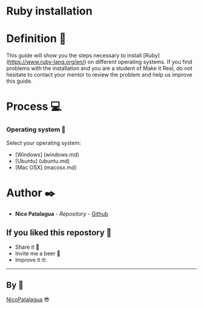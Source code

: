 # Ruby installation

# Definition 📜
This guide will show you the steps necessary to install [Ruby] (https://www.ruby-lang.org/en/) on different operating systems. 
If you find problems with the installation and you are a student of Make it Real, do not hesitate to contact your mentor to review the problem and help us improve this guide.

# Process 💻
### Operating system 💾

Select your operating system:

* [Windows] (windows.md)
* [Ubuntu] (ubuntu.md)
* [Mac OSX] (macosx.md)

# Author ✒️

* **Nico Patalagua** - *Repository* - [Github](https://github.com/NicoPatalagua)

## If you liked this repostory 🎁
* Share it 📢
* Invite me a beer 🍺  
* Improve it 🤓.

---
## By 📌
[NicoPatalagua](https://www.instagram.com/nicopatalagua/) 😎

